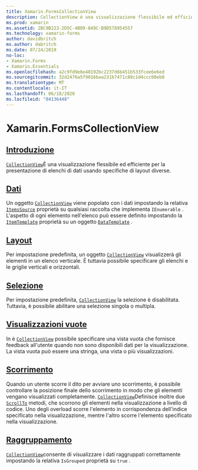 ```yaml
---
title: Xamarin.FormsCollectionView
description: CollectionView è una visualizzazione flessibile ed efficiente per la presentazione di elenchi di dati con specifiche di layout diverse.
ms.prod: xamarin
ms.assetid: 2BC9B223-2D5C-4B09-849C-B9D578954557
ms.technology: xamarin-forms
author: davidbritch
ms.author: dabritch
ms.date: 07/24/2019
no-loc:
- Xamarin.Forms
- Xamarin.Essentials
ms.openlocfilehash: a2c9fd9e6e48192bc2237d6b451b533fcee6e6ed
ms.sourcegitcommit: 32d2476a5f9016baa231b7471c88c1d4ccc08eb8
ms.translationtype: MT
ms.contentlocale: it-IT
ms.lasthandoff: 06/18/2020
ms.locfileid: "84136448"
---
```

# <a name="xamarinforms-collectionview"></a>Xamarin.FormsCollectionView

## <a name="introduction"></a>[Introduzione](introduction.md)

[`CollectionView`](xref:Xamarin.Forms.CollectionView)È una visualizzazione flessibile ed efficiente per la presentazione di elenchi di dati usando specifiche di layout diverse.

## <a name="data"></a>[Dati](populate-data.md)

Un oggetto [`CollectionView`](xref:Xamarin.Forms.CollectionView) viene popolato con i dati impostando la relativa [`ItemsSource`](xref:Xamarin.Forms.ItemsView.ItemsSource) proprietà su qualsiasi raccolta che implementa `IEnumerable` . L'aspetto di ogni elemento nell'elenco può essere definito impostando la [`ItemTemplate`](xref:Xamarin.Forms.ItemsView.ItemTemplate) proprietà su un oggetto [`DataTemplate`](xref:Xamarin.Forms.DataTemplate) .

## <a name="layout"></a>[Layout](layout.md)

Per impostazione predefinita, un oggetto [`CollectionView`](xref:Xamarin.Forms.CollectionView) visualizzerà gli elementi in un elenco verticale. È tuttavia possibile specificare gli elenchi e le griglie verticali e orizzontali.

## <a name="selection"></a>[Selezione](selection.md)

Per impostazione predefinita, [`CollectionView`](xref:Xamarin.Forms.CollectionView) la selezione è disabilitata. Tuttavia, è possibile abilitare una selezione singola o multipla.

## <a name="empty-views"></a>[Visualizzazioni vuote](emptyview.md)

In è [`CollectionView`](xref:Xamarin.Forms.CollectionView) possibile specificare una vista vuota che fornisce feedback all'utente quando non sono disponibili dati per la visualizzazione. La vista vuota può essere una stringa, una vista o più visualizzazioni.

## <a name="scrolling"></a>[Scorrimento](scrolling.md)

Quando un utente scorre il dito per avviare uno scorrimento, è possibile controllare la posizione finale dello scorrimento in modo che gli elementi vengano visualizzati completamente. [`CollectionView`](xref:Xamarin.Forms.CollectionView)Definisce inoltre due [`ScrollTo`](xref:Xamarin.Forms.ItemsView.ScrollTo*) metodi, che scorrono gli elementi nella visualizzazione a livello di codice. Uno degli overload scorre l'elemento in corrispondenza dell'indice specificato nella visualizzazione, mentre l'altro scorre l'elemento specificato nella visualizzazione.

## <a name="grouping"></a>[Raggruppamento](grouping.md)

[`CollectionView`](xref:Xamarin.Forms.CollectionView)consente di visualizzare i dati raggruppati correttamente impostando la relativa `IsGrouped` proprietà su `true` .
